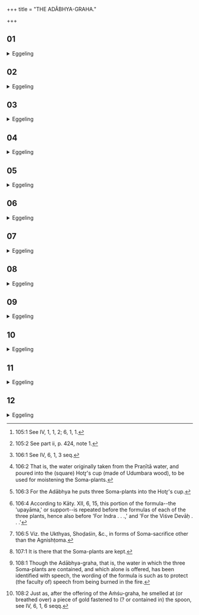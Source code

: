 +++
title = "THE ADÂBHYA-GRAHA."

+++


##  01
<details><summary>Eggeling</summary>

1. Now, the Aṁśu (cup of Soma) [^egg_337], indeed, is no other than Prajāpati; and it is the body of this (sacrifice), for Prajāpati, indeed, is the body. And the Adābhya [^egg_338] (cup of Soma) is no other than speech. When he draws the Aṁśu-cup, and then the Adābhya-cup, he thereby constructs the body of this (sacrifice) and then establishes that speech therein.

[^egg_337]: 105:1 See IV, 1, 1, 2; 6, 1, 1.

[^egg_338]: 105:2 See part ii, p. 424, note 1.
</details>

##  02
<details><summary>Eggeling</summary>

2. And, indeed, the Aṁśu is also the mind, and the Adābhya speech; and the Aṁśu is the out-breathing, and the Adābhya the up-breathing; and the Aṁśu is the eye, and the Adābhya the ear: these two cups they draw for the sake of wholeness and completeness.
</details>

##  03
<details><summary>Eggeling</summary>

3. Now, the gods and the Asuras, both of them sprung from Prajāpati, were contending,--it was for this very sacrifice, for Prajāpati, that they were contending, saying, 'Ours he shall be! ours he shall be!'
</details>

##  04
<details><summary>Eggeling</summary>

4. The gods then went on singing praises, and toiling. They saw this cup of Soma, this Adābhya, and drew it: they seized upon the (three) Soma-services, and possessed themselves of the whole sacrifice, and excluded the Asuras from the sacrifice.
</details>

##  05
<details><summary>Eggeling</summary>

5. They spake, 'Surely, we have destroyed (adabhāma) them;' whence (the cup is called) Adābhya;--'they have not destroyed (dabh) us;' whence also (it is called) Adābhya. And the Adābhya

being speech, this speech is indestructible, whence also it is (called) Adābhya; and, verily, in like manner does he who knows this possess himself of the whole sacrifice of his spiteful enemy, and exclude and shut out his spiteful enemy from all participation in the sacrifice.
</details>

##  06
<details><summary>Eggeling</summary>

6. Into the same vessel with which he draws the Aṁśu [^egg_339] he pours water from the Nigrābhyāḥ [^egg_340], and therein puts those Soma-plants [^egg_341] with (Vāj. S. VIII, 47),--

[^egg_339]: 106:1 See IV, 6, 1, 3 seq.

[^egg_340]: 106:2 That is, the water originally taken from the Praṇītā water, and poured into the (square) Hotr̥'s cup (made of Udumbara wood), to be used for moistening the Soma-plants.

[^egg_341]: 106:3 For the Adābhya he puts three Soma-plants into the Hotr̥'s cup.
</details>

##  07
<details><summary>Eggeling</summary>

7. 'Thou art taken with a support [^egg_342]: for Agni I take thee, possessed of the Gāyatrī metre!'--the morning-service is of Gāyatrī nature: he thus possesses himself of the morning-service;--'For Indra I take thee, possessed of the Trishṭubh metre!'--the midday-service is of Trishṭubh nature: he thus possesses himself of the midday-service;--'For the Viśve Devāḥ I take thee, possessed of the Jagatī metre!'--the evening-service is of Jagatī nature: he thus possesses himself of the evening-service;--'The Anushṭubh is thy song of praise;'--whatever is subsequent to the (three) services [^egg_343], that is of Anushṭubh nature: it is thereof he thus possesses

[^egg_342]: 106:4 According to Kāty. XII, 6, 15, this portion of the formula--the 'upayāma,' or support--is repeated before the formulas of each of the three plants, hence also before 'For Indra . . .,' and 'For the Viśve Devāḥ . . .'

[^egg_343]: 106:5 Viz. the Ukthyas, Shoḍaśin, &c., in forms of Soma-sacrifice other than the Agnishṭoma.

himself. He does not press this (batch of Soma-plants) lest he should injure speech (or, the voice of the sacrifice), for the press-stone is a thunderbolt, and the Adābhya is speech.
</details>

##  08
<details><summary>Eggeling</summary>

8. He merely shakes the (cup with the) plants with (Vāj. S. VIII, 48), 'In the flow of the streaming (waters) I waft thee! in the flow of the gurgling I waft thee! in the flow of the jubilant I waft thee! in the flow of the most delightsome I waft thee! in the flow of the most sweet I waft thee!' These doubtless are the divine waters: he thus bestows sap on him (Prajāpati, the sacrifice) by means of both the divine and the human waters which there are.
</details>

##  09
<details><summary>Eggeling</summary>

9. 'Thee, the bright, I waft in the bright,'--for he indeed wafts the bright one in the bright;--'in the form of the day, in the rays of the sun;'--he thus wafts it both in the form of the day and in the rays of the sun.
</details>

##  10
<details><summary>Eggeling</summary>

10. [Vāj. S. VIII, 41], 'Mightily shineth the towering form of the ball,'--for mightily indeed shines that towering form of the ball, to wit, yonder burning (sun);--'the bright one, the leader of the bright one, Soma, the leader of Soma,'--he thereby makes that bright (sun) the leader of the bright (Soma), and Soma the leader of the Soma;--'what indestructible, watchful name there is of thine, for that do I take thee;'--for this, to wit, speech, is indeed his (Soma's) indestructible (adābhya), watchful name: it is thus speech he thereby takes for speech.
</details>

##  11
<details><summary>Eggeling</summary>

11. Then, stepping out (from the Havirdhāna shed [^egg_344]) to (the Āhavanīya), he offers with, 'O

[^egg_344]: 107:1 It is there that the Soma-plants are kept.

 Soma, to this thy Soma, hail!'--he thus offers Soma to Soma, and so does not throw speech into the fire [^egg_345]. He breathes over gold [^egg_346]: the meaning of this is the same as there (on the occasion of the Aṁśu). He gives as many presents (to the priests) as for the Aṁśu-graha.

[^egg_345]: 108:1 Though the Adābhya-graha, that is, the water in which the three Soma-plants are contained, and which alone is offered, has been identified with speech, the wording of the formula is such as to protect (the faculty of) speech from being burned in the fire.

[^egg_346]: 108:2 Just as, after the offering of the Aṁśu-graha, he smelled at (or breathed over) a piece of gold fastened to (? or contained in) the spoon, see IV, 6, 1, 6 seqq.
</details>

##  12
<details><summary>Eggeling</summary>

12. He then puts the Soma-plants back (on the heap of plants in the Havirdhāna) with (Vāj. S. VIII, 50), 'Enter thou gladly Agni's dear seat, O divine Soma!--Enter thou willingly Indra's dear seat, O divine Soma!--As our friend enter thou, O divine Soma, the dear seat of the Viśve Devāḥ!' On that former occasion he possessed himself of the (three) Soma services; he now restores them again, and causes them to be no longer used up; and with them thus restored they perform the sacrifice.
</details>